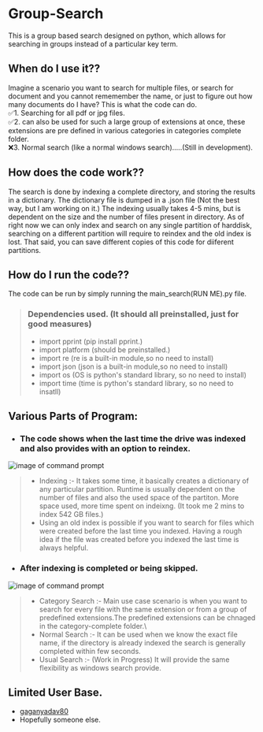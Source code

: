 # Group-Search
This is a group based search designed on python, which allows for searching in groups instead of a particular key term.

## When do I use it??
Imagine a scenario you want to search for multiple files, or search for document and you cannot rememember the name, or just to figure out how many documents do I have?
This is what the code can do.\
:white_check_mark:1. Searching for all pdf or jpg files.\
:white_check_mark:2. can also be used for such a large group of extensions at once, these extensions are pre defined in various categories in categories complete folder.\
:x:3. Normal search (like a normal windows search).....(Still in development).

## How does the code work??
The search is done by indexing a complete directory, and storing the results in a dictionary. The dictionary file is dumped in a .json file (Not the best way, but I am working on it.) The indexing usually takes 4-5 mins, but is dependent on the size and the number of files present in directory. As of right now we can only index and search on any single partition of harddisk, searching on a different partition will require to reindex and the old index is lost. That said, you can save different copies of this code for diiferent partitions. 
## How do I run the code??
The code can be run by simply running the main_search(RUN ME).py file.
> ### Dependencies used. (It should all preinstalled, just for good measures)
>- import pprint (pip install pprint.)
>- import platform (should be preinstalled.)
>- import re (re is a built-in module,so no need to install)
>- import json (json is a built-in module,so no need to install)
>- import os (OS is python's standard library, so no need to install)
>- import time (time is python's standard library, so no need to insatll)

## Various Parts of Program:
- ### The code shows when the last time the drive was indexed and also provides with an option to reindex.
![image of command prompt](https://drive.google.com/uc?export=view&id=1xMpLrFeFifir5CBtscdCkbF_zwJUnNmY)
>* Indexing :- It takes some time, it basically creates a dictionary of any particular partition. Runtime is usually dependent on the number of files and also the used space of the partiton. More space used, more time spent on indeixng. (It took me 2 mins to index 542 GB files.) 
>* Using an old index is possible if you want to search for files which were created before the last time you indexed. Having a rough idea if the file was created before you indexed the last time is always helpful.
 - ### After indexing is completed or being skipped.
![image of command prompt](https://drive.google.com/uc?export=view&id=1m2oFwLezpHP6MFC3oW0WdQg9-PzqA79a)
>* Category Search :- Main use case scenario is when you want to search for every file with the same extension or from a group of predefined extensions.The predefined extensions can be chnaged in the category-complete folder.\
>* Normal Search :- It can be used when we know the exact file name, if the directory is already indexed the search is generally completed within few seconds.
>* Usual Search :- (Work in Progress) It will provide the same flexibility as windows search provide.

## Limited User Base.
* [gaganyadav80](https://github.com/gaganyadav80)
* Hopefully someone else.
